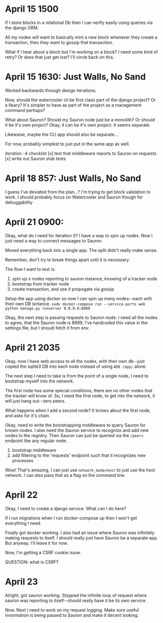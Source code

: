 # April 15 1500
If I store blocks in a relational Db then I can verify easily using queries via the django ORM.

All my nodes will want to basically mint a new block whenever they create a transaction, then they want to gossip that transaction.

What if I hear about a block but I'm working on a block? I need some kind of retry? Or does that just get lost? I'll circle back on this.

# April 15 1630: Just Walls, No Sand
Worked backwards through design iterations.

Now, should the watercooler cli be first class part of the django project? Or a libary? It's simpler to have as part of the project as a management command perhaps?

What about Sauron? Should my Sauron node just be a monolith? Or should it be it's own project? Okay, it can be it's own project. It seems separate.

Likewaise, maybe the CLI app should also be separate...

For now, probably simplest to just put in the same app as well.

*iteration -4 checklist*
[x] test that middleware reports to Sauron on requests
[x] write out Sauron stub tests

# April 18 857: Just Walls, No Sand
I guess I've deviated from the plan...? I'm trying to get block validation to work. I should probably focus on Watercooler and Sauron though for debuggability

# April 21 0900:

Okay, what do I need for iteration 0? I have a way to spin up nodes. Now I just need a way to connect messages to Sauron.

Moved everything back into a single app. The split didn't really make sense.

Remember, don't try to break things apart until it is necessary.

The flow I want to test is:
1. spin up x nodes reporting to sauron instance, knowing of a tracker node
2. bootstrap from tracker node
2. create transaction, and see it propogate via gossip

Setup the app using docker so now I can spin up many nodes--each with their own DB isntance. `sudo docker-compose run --service-ports web python manage.py runserver 0.0.0.0:8000`

Okay, the next step is passing requests to Sauron node. I need all the nodes to agree, that the Sauron node is 8999, I've hardcoded this value in the settings file, but I shoudl fetch it from env.

# April 21 2035
Okay, now I have web access to all the nodes, with their own db--just copied the sqlite3 DB into each node instead of using `ADD /app/` alone.

The next step I need to take is from the point of a single node, I need to bootstrap myself into the network.

The first node has some special conditions; there are no other nodes that the tracker will know of. So, I need the first node, to get into the network, it will just hang out--zero peers.

What happens when I add a second node? It knows about the first node, and asks for it's chain.

Okay, need to write the bootstrapping middleware to query Sauron for known nodes. I also need the Sauron service to recognize and add new nodes to the registry. Then Sauron can just be queried via the `/peers` endpoint like any regular node.

1. bootstrap middleware
2. add filtering to the 'requests' endpoint such that it recognizes new processes

Wow! That's amazing, I can just use `network_mode=host` to just use the hsot network. I can also pass that as a flag on the command line.

# April 22
Okay, I need to create a django service. What can I do here?

If I run migrations when I run docker-compose up then I won't get everything I need.

Finally got docker working. I also had an issue where Sauron was infinitely making requests to itself. I should really just have Sauron be a separate app. But anyway. I'll leave it for now.

Now, I'm getting a CSRF cookie issue.

QUESTION: what is CSRF?

# April 23
Alright, got sauron working. Stopped the infinite loop of request where sauron was reporting to itself--should really have it be its own service.

Now. Next I need to work on my request logging. Make sure useful invormation is being passed to Sauron and make it decent looking.
